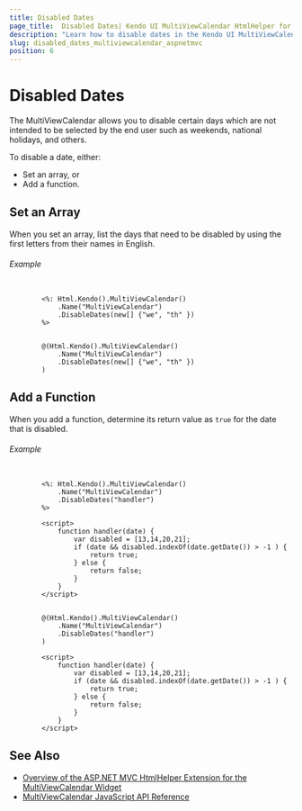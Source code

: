 ```yaml
---
title: Disabled Dates
page_title:  Disabled Dates| Kendo UI MultiViewCalendar HtmlHelper for ASP.NET MVC
description: "Learn how to disable dates in the Kendo UI MultiViewCalendar widget."
slug: disabled_dates_multiviewcalendar_aspnetmvc
position: 6
---
```



# Disabled Dates

The MultiViewCalendar allows you to disable certain days which are not intended to be selected by the end user such as weekends, national holidays, and others.

To disable a date, either:

* Set an array, or
* Add a function.

## Set an Array

When you set an array, list the days that need to be disabled by using the first letters from their names in English.

###### Example

```ASPX

        <%: Html.Kendo().MultiViewCalendar()
            .Name("MultiViewCalendar")
            .DisableDates(new[] {"we", "th" })
        %>
```
```Razor

        @(Html.Kendo().MultiViewCalendar()
            .Name("MultiViewCalendar")
            .DisableDates(new[] {"we", "th" })
        )
```

## Add a Function

When you add a function, determine its return value as `true` for the date that is disabled.

###### Example

```ASPX

        <%: Html.Kendo().MultiViewCalendar()
            .Name("MultiViewCalendar")
            .DisableDates("handler")
        %>

        <script>
            function handler(date) {
                var disabled = [13,14,20,21];
                if (date && disabled.indexOf(date.getDate()) > -1 ) {
                    return true;
                } else {
                    return false;
                }
            }
        </script>
```
```Razor

        @(Html.Kendo().MultiViewCalendar()
            .Name("MultiViewCalendar")
            .DisableDates("handler")
        )

        <script>
            function handler(date) {
                var disabled = [13,14,20,21];
                if (date && disabled.indexOf(date.getDate()) > -1 ) {
                    return true;
                } else {
                    return false;
                }
            }
        </script>
```

## See Also

* [Overview of the ASP.NET MVC HtmlHelper Extension for the MultiViewCalendar Widget](/helpers/multiviewcalendar/overview)
* [MultiViewCalendar JavaScript API Reference](http://docs.telerik.com/kendo-ui/api/javascript/ui/multiviewcalendar)
